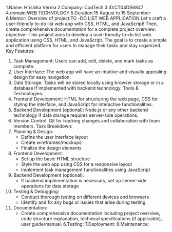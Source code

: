 1.Name: Hrishika Verma
2.Company: CodTech 
3.ID:CT04DS6847
4.domain:WEB TECHNOLOGY
5.Duration:15 August to 15 September
6.Mentor: 
Overview of project:TO -DO LIST WEB APPLICATION 
Let's craft a user-friendly to-do list web app with CSS, HTML, and 
JavaScript! Then, create comprehensive documentation for a 
complete project overview. 
objective-
This project aims to develop a user-friendly to-do list web application using CSS, HTML, and JavaScript. The goal is to create a simple and efficient platform for users to manage their tasks and stay organized.
Key Features:
1. Task Management: Users can add, edit, delete, and mark tasks as complete.
2. User Interface: The web app will have an intuitive and visually appealing design for easy navigation.
3. Data Storage: Tasks will be stored locally using browser storage or in a database if implemented with backend technology.
Tools &amp; Technologies:
1. Frontend Development: HTML for structuring the web page, CSS for styling the interface, and JavaScript for interactive functionalities.
2. Backend Development (optional): Node.js or any other backend technology if data storage requires server-side operations.
3. Version Control: Git for tracking changes and collaboration with team members.
Task Breakdown:
1. Planning &amp; Design:
   - Define the user interface layout
   - Create wireframes/mockups
   - Finalize the design elements
2. Frontend Development:
   - Set up the basic HTML structure
   - Style the web app using CSS for a responsive layout
   - Implement task management functionalities using JavaScript
3. Backend Development (optional):
   - If backend implementation is necessary, set up server-side operations for data storage
4. Testing &amp; Debugging:
   - Conduct thorough testing on different devices and browsers
   - Identify and fix any bugs or issues that arise during testing
5. Documentation:
   	- Create comprehensive documentation including project overview, code structure explanation,
     technical specifications (if applicable), user guide/manual.
6.Testing:
7.Deployment:
8.Maintenance:

